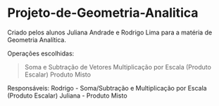 # Projeto-de-Geometria-Analitica

Criado pelos alunos Juliana Andrade e Rodrigo Lima para a matéria de Geometria Analítica.

Operações escolhidas:
> Soma e Subtração de Vetores
> Multiplicação por Escala (Produto Escalar)
> Produto Misto

Responsáveis:
Rodrigo - Soma/Subtração e Multiplicação por Escala (Produto Escalar)
Juliana - Produto Misto
